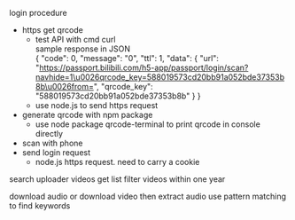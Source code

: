 login procedure

- https get qrcode
  - test API with cmd curl
    <br>sample response in JSON
    <br>
    {
    "code": 0,
    "message": "0",
    "ttl": 1,
    "data": {
    "url": "https://passport.bilibili.com/h5-app/passport/login/scan?navhide=1\u0026qrcode_key=588019573cd20bb91a052bde37353b8b\u0026from=",
    "qrcode_key": "588019573cd20bb91a052bde37353b8b"
    }
    }
  - use node.js to send https request
- generate qrcode with npm package
  - use node package qrcode-terminal to print qrcode in console directly
- scan with phone
- send login request
  - node.js https request. need to carry a cookie

search uploader videos
get list
filter videos within one year

download audio
or download video then extract audio
use pattern matching to find keywords

